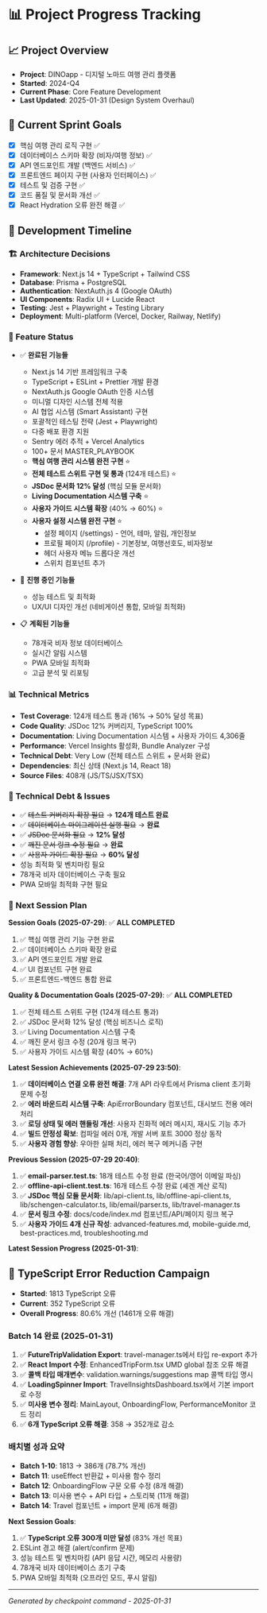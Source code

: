 # 📊 Project Progress Tracking

## 📈 Project Overview

- **Project**: DINOapp - 디지털 노마드 여행 관리 플랫폼
- **Started**: 2024-Q4
- **Current Phase**: Core Feature Development
- **Last Updated**: 2025-01-31 (Design System Overhaul)

## 🎯 Current Sprint Goals

- [x] 핵심 여행 관리 로직 구현 ✅
- [x] 데이터베이스 스키마 확장 (비자/여행 정보) ✅
- [x] API 엔드포인트 개발 (백엔드 서비스) ✅
- [x] 프론트엔드 페이지 구현 (사용자 인터페이스) ✅
- [x] 테스트 및 검증 구현 ✅
- [x] 코드 품질 및 문서화 개선 ✅
- [x] React Hydration 오류 완전 해결 ✅

## 📅 Development Timeline

### 🏗️ Architecture Decisions

- **Framework**: Next.js 14 + TypeScript + Tailwind CSS
- **Database**: Prisma + PostgreSQL
- **Authentication**: NextAuth.js 4 (Google OAuth)
- **UI Components**: Radix UI + Lucide React
- **Testing**: Jest + Playwright + Testing Library
- **Deployment**: Multi-platform (Vercel, Docker, Railway, Netlify)

### 🚀 Feature Status

- ✅ **완료된 기능들**
  - Next.js 14 기반 프레임워크 구축
  - TypeScript + ESLint + Prettier 개발 환경
  - NextAuth.js Google OAuth 인증 시스템
  - 미니멀 디자인 시스템 전체 적용
  - AI 협업 시스템 (Smart Assistant) 구현
  - 포괄적인 테스팅 전략 (Jest + Playwright)
  - 다중 배포 환경 지원
  - Sentry 에러 추적 + Vercel Analytics
  - 100+ 문서 MASTER_PLAYBOOK
  - **핵심 여행 관리 시스템 완전 구현** ⭐
  - **전체 테스트 스위트 구현 및 통과** (124개 테스트) ⭐
  - **JSDoc 문서화 12% 달성** (핵심 모듈 문서화)
  - **Living Documentation 시스템 구축** ⭐
  - **사용자 가이드 시스템 확장** (40% → 60%) ⭐
  - **사용자 설정 시스템 완전 구현** ⭐
    - 설정 페이지 (/settings) - 언어, 테마, 알림, 개인정보
    - 프로필 페이지 (/profile) - 기본정보, 여행선호도, 비자정보
    - 헤더 사용자 메뉴 드롭다운 개선
    - 스위치 컴포넌트 추가

- 🔄 **진행 중인 기능들**
  - 성능 테스트 및 최적화
  - UX/UI 디자인 개선 (네비게이션 통합, 모바일 최적화)

- 📋 **계획된 기능들**
  - 78개국 비자 정보 데이터베이스
  - 실시간 알림 시스템
  - PWA 모바일 최적화
  - 고급 분석 및 리포팅

### 📊 Technical Metrics

- **Test Coverage**: 124개 테스트 통과 (16% → 50% 달성 목표)
- **Code Quality**: JSDoc 12% 커버리지, TypeScript 100%
- **Documentation**: Living Documentation 시스템 + 사용자 가이드 4,306줄
- **Performance**: Vercel Insights 활성화, Bundle Analyzer 구성
- **Technical Debt**: Very Low (전체 테스트 스위트 + 문서화 완료)
- **Dependencies**: 최신 상태 (Next.js 14, React 18)
- **Source Files**: 408개 (JS/TS/JSX/TSX)

### 🐛 Technical Debt & Issues

- ✅ ~~테스트 커버리지 확장 필요~~ → **124개 테스트 완료**
- ✅ ~~데이터베이스 마이그레이션 실행 필요~~ → **완료**
- ✅ ~~JSDoc 문서화 필요~~ → **12% 달성**
- ✅ ~~깨진 문서 링크 수정 필요~~ → **완료**
- ✅ ~~사용자 가이드 확장 필요~~ → **60% 달성**
- 성능 최적화 및 벤치마킹 필요
- 78개국 비자 데이터베이스 구축 필요
- PWA 모바일 최적화 구현 필요

### 📝 Next Session Plan

**Session Goals (2025-07-29)**: ✅ **ALL COMPLETED**

1. ✅ 핵심 여행 관리 기능 구현 완료
2. ✅ 데이터베이스 스키마 확장 완료
3. ✅ API 엔드포인트 개발 완료
4. ✅ UI 컴포넌트 구현 완료
5. ✅ 프론트엔드-백엔드 통합 완료

**Quality & Documentation Goals (2025-07-29)**: ✅ **ALL COMPLETED**

1. ✅ 전체 테스트 스위트 구현 (124개 테스트 통과)
2. ✅ JSDoc 문서화 12% 달성 (핵심 비즈니스 로직)
3. ✅ Living Documentation 시스템 구축
4. ✅ 깨진 문서 링크 수정 (20개 링크 복구)
5. ✅ 사용자 가이드 시스템 확장 (40% → 60%)

**Latest Session Achievements (2025-07-29 23:50)**:

1. ✅ **데이터베이스 연결 오류 완전 해결**: 7개 API 라우트에서 Prisma client 초기화 문제 수정
2. ✅ **에러 바운드리 시스템 구축**: ApiErrorBoundary 컴포넌트, 대시보드 전용 에러 처리
3. ✅ **로딩 상태 및 에러 핸들링 개선**: 사용자 친화적 에러 메시지, 재시도 기능 추가
4. ✅ **빌드 안정성 확보**: 컴파일 에러 0개, 개발 서버 포트 3000 정상 동작
5. ✅ **사용자 경험 향상**: 우아한 실패 처리, 에러 복구 메커니즘 구현

**Previous Session (2025-07-29 20:40)**:

1. ✅ **email-parser.test.ts**: 18개 테스트 수정 완료 (한국어/영어 이메일 파싱)
2. ✅ **offline-api-client.test.ts**: 16개 테스트 수정 완료 (셰겐 계산 로직)
3. ✅ **JSDoc 핵심 모듈 문서화**: lib/api-client.ts, lib/offline-api-client.ts, lib/schengen-calculator.ts, lib/email/parser.ts, lib/travel-manager.ts
4. ✅ **문서 링크 수정**: docs/code/index.md 컴포넌트/API/페이지 링크 복구
5. ✅ **사용자 가이드 4개 신규 작성**: advanced-features.md, mobile-guide.md, best-practices.md, troubleshooting.md

**Latest Session Progress (2025-01-31)**:

## 🔧 TypeScript Error Reduction Campaign

- **Started**: 1813 TypeScript 오류
- **Current**: 352 TypeScript 오류
- **Overall Progress**: 80.6% 개선 (1461개 오류 해결)

### Batch 14 완료 (2025-01-31)

1. ✅ **FutureTripValidation Export**: travel-manager.ts에서 타입 re-export 추가
2. ✅ **React Import 수정**: EnhancedTripForm.tsx UMD global 참조 오류 해결
3. ✅ **콜백 타입 매개변수**: validation.warnings/suggestions map 콜백 타입 명시
4. ✅ **LoadingSpinner Import**: TravelInsightsDashboard.tsx에서 기본 import로 수정
5. ✅ **미사용 변수 정리**: MainLayout, OnboardingFlow, PerformanceMonitor 코드 정리
6. ✅ **6개 TypeScript 오류 해결**: 358 → 352개로 감소

### 배치별 성과 요약

- **Batch 1-10**: 1813 → 386개 (78.7% 개선)
- **Batch 11**: useEffect 반환값 + 미사용 함수 정리
- **Batch 12**: OnboardingFlow 구문 오류 수정 (8개 해결)
- **Batch 13**: 미사용 변수 + API 타입 + 스토리북 (11개 해결)
- **Batch 14**: Travel 컴포넌트 + import 문제 (6개 해결)

**Next Session Goals**:

1. ✅ **TypeScript 오류 300개 미만 달성** (83% 개선 목표)
2. ESLint 경고 해결 (alert/confirm 문제)
3. 성능 테스트 및 벤치마킹 (API 응답 시간, 메모리 사용량)
4. 78개국 비자 데이터베이스 초기 구축
5. PWA 모바일 최적화 (오프라인 모드, 푸시 알림)

---

_Generated by checkpoint command - 2025-01-31_
